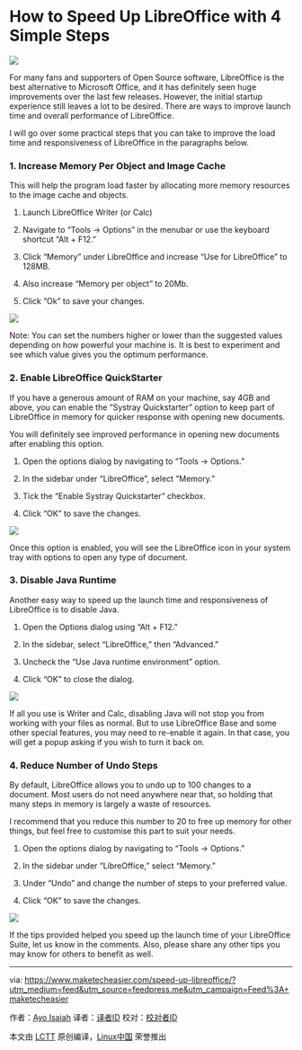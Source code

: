 How to Speed Up LibreOffice with 4 Simple Steps
====

![](https://maketecheasier-2d0f.kxcdn.com/assets/uploads/2016/08/speed-up-libreoffice-featured-2.jpg)

For many fans and supporters of Open Source software, LibreOffice is the best alternative to Microsoft Office, and it has definitely seen huge improvements over the last few releases. However, the initial startup experience still leaves a lot to be desired. There are ways to improve launch time and overall performance of LibreOffice.

I will go over some practical steps that you can take to improve the load time and responsiveness of LibreOffice in the paragraphs below.

### 1. Increase Memory Per Object and Image Cache

This will help the program load faster by allocating more memory resources to the image cache and objects.

1. Launch LibreOffice Writer (or Calc)

2. Navigate to “Tools -> Options” in the menubar or use the keyboard shortcut “Alt + F12.”

3. Click “Memory” under LibreOffice and increase “Use for LibreOffice” to 128MB.

4. Also increase “Memory per object” to 20Mb.

5. Click “Ok” to save your changes.

![](https://maketecheasier-2d0f.kxcdn.com/assets/uploads/2016/08/speed-up-libreoffice-step-1.png)

Note: You can set the numbers higher or lower than the suggested values depending on how powerful your machine is. It is best to experiment and see which value gives you the optimum performance.

### 2. Enable LibreOffice QuickStarter

If you have a generous amount of RAM on your machine, say 4GB and above, you can enable the “Systray Quickstarter” option to keep part of LibreOffice in memory for quicker response with opening new documents.

You will definitely see improved performance in opening new documents after enabling this option.

1. Open the options dialog by navigating to “Tools -> Options.”

2. In the sidebar under “LibreOffice”, select “Memory.”

3. Tick the “Enable Systray Quickstarter” checkbox.

4. Click “OK” to save the changes.

![](https://maketecheasier-2d0f.kxcdn.com/assets/uploads/2016/08/speed-up-libreoffice-2.png)

Once this option is enabled, you will see the LibreOffice icon in your system tray with options to open any type of document.

### 3. Disable Java Runtime

Another easy way to speed up the launch time and responsiveness of LibreOffice is to disable Java.

1. Open the Options dialog using “Alt + F12.”

2. In the sidebar, select “LibreOffice,” then “Advanced.”

3. Uncheck the “Use Java runtime environment” option.

4. Click “OK” to close the dialog.

![](https://maketecheasier-2d0f.kxcdn.com/assets/uploads/2016/08/speed-up-libreoffice-3.png)

If all you use is Writer and Calc, disabling Java will not stop you from working with your files as normal. But to use LibreOffice Base and some other special features, you may need to re-enable it again. In that case, you will get a popup asking if you wish to turn it back on.

### 4. Reduce Number of Undo Steps

By default, LibreOffice allows you to undo up to 100 changes to a document. Most users do not need anywhere near that, so holding that many steps in memory is largely a waste of resources.

I recommend that you reduce this number to 20 to free up memory for other things, but feel free to customise this part to suit your needs.

1. Open the options dialog by navigating to “Tools -> Options.”

2. In the sidebar under “LibreOffice,” select “Memory.”

3. Under “Undo” and change the number of steps to your preferred value.

4. Click “OK” to save the changes.

![](https://maketecheasier-2d0f.kxcdn.com/assets/uploads/2016/08/speed-up-libreoffice-5.png)

If the tips provided helped you speed up the launch time of your LibreOffice Suite, let us know in the comments. Also, please share any other tips you may know for others to benefit as well.

--------------------------------------------------------------------------------

via: https://www.maketecheasier.com/speed-up-libreoffice/?utm_medium=feed&utm_source=feedpress.me&utm_campaign=Feed%3A+maketecheasier

作者：[Ayo Isaiah][a]
译者：[译者ID](https://github.com/译者ID)
校对：[校对者ID](https://github.com/校对者ID)

本文由 [LCTT](https://github.com/LCTT/TranslateProject) 原创编译，[Linux中国](https://linux.cn/) 荣誉推出

[a]: https://www.maketecheasier.com/author/ayoisaiah/
